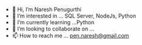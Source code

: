 - 👋 Hi, I’m Naresh Penugurthi
- 👀 I’m interested in ... SQL Server, NodeJs, Python
- 🌱 I’m currently learning ...Python
- 💞️ I’m looking to collaborate on ... 
- 📫 How to reach me ... pen.naresh@gmail.com

<!---
naresh561/naresh561 is a ✨ special ✨ repository because its `README.md` (this file) appears on your GitHub profile.
You can click the Preview link to take a look at your changes.
--->
